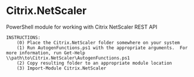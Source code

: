 Citrix.NetScaler
================

PowerShell module for working with Citrix NetScaler REST API

    INSTRUCTIONS:
        (0) Place the Citrix.NetScaler folder somewhere on your system
        (1) Run AutogenFunctions.ps1 with the appropriate arguments.  For more information, run Get-Help \\path\to\Citrix.NetScaler\AutogenFunctions.ps1
        (2) Copy resulting folder to an appropriate module location
        (3) Import-Module Citrix.NetScaler